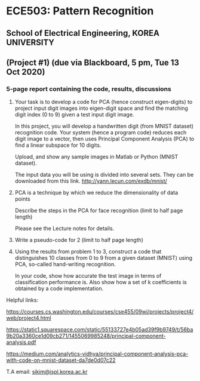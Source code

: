 # ECE503: Pattern Recognition

## School of Electrical Engineering, KOREA UNIVERSITY  
## (Project #1)  (due via Blackboard, 5 pm, Tue 13 Oct 2020)

### 5-page report containing the code, results, discussions

1.  Your task is to develop a code for PCA (hence construct eigen-digits) to project input digit images into eigen-digit space and find the matching digit index (0 to 9) given a test input digit image.

     In this project, you will develop a handwritten digit (from MNIST dataset) recognition code. Your system (hence a program code) reduces each digit image to a vector, then uses Principal Component Analysis (PCA) to find a linear subspace for 10 digits.

     Upload, and show any sample images in Matlab or Python (MNIST dataset).

     The input data you will be using is divided into several sets. They can be downloaded from this link. http://yann.lecun.com/exdb/mnist/

2. PCA is a technique by which we reduce the dimensionality of data points

   Describe the steps in the PCA for face recognition (limit to half page length)

    Please see the Lecture notes for details.

3. Write a pseudo-code for 2 (limit to half page length)

4. Using the results from problem 1 to 3, construct a code that distinguishes 10 classes from 0 to 9 from a given dataset (MNIST) using PCA, so-called hand-writing recognition.

     In your code, show how accurate the test image in terms of classification performance is. Also show how a set of k coefficients is obtained by a code implementation.

 Helpful links:
 
https://courses.cs.washington.edu/courses/cse455/09wi/projects/project4/web/project4.html

https://static1.squarespace.com/static/55133727e4b05ad39f9b9749/t/56ba9b20a3360ce1d09cb271/1455069985248/principal-component-analysis.pdf

https://medium.com/analytics-vidhya/principal-component-analysis-pca-with-code-on-mnist-dataset-da7de0d07c22

 

T.A email: sikim@ispl.korea.ac.kr

